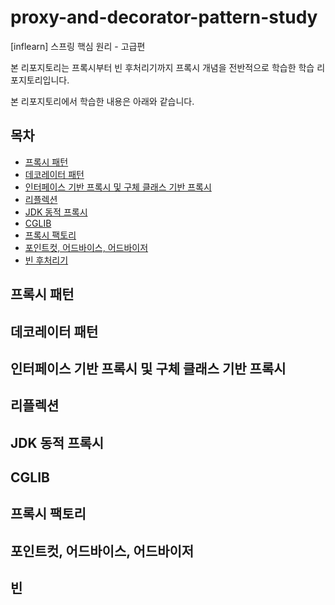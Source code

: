 # proxy-and-decorator-pattern-study
[inflearn] 스프링 핵심 원리 - 고급편

본 리포지토리는 프록시부터 빈 후처리기까지 프록시 개념을 전반적으로 학습한 학습 리포지토리입니다.

본 리포지토리에서 학습한 내용은 아래와 같습니다.

## 목차
- [프록시 패턴](##-프록시-패턴)
- [데코레이터 패턴](##-데코레이터-패턴)
- [인터페이스 기반 프록시 및 구체 클래스 기반 프록시](##-인터페이스-기반-프록시-및-구체-클래스-기반-프록시)
- [리플렉션](##-리플렉션)
- [JDK 동적 프록시](##-JDK-동적-프록시)
- [CGLIB](##-CGLIB)
- [프록시 팩토리](##-프록시-팩토리)
- [포인트컷, 어드바이스, 어드바이저](##-포인트컷,-어드바이스,-어드바이저)
- [빈 후처리기](##-빈-후처리기)

## 프록시 패턴

## 데코레이터 패턴

## 인터페이스 기반 프록시 및 구체 클래스 기반 프록시

## 리플렉션

## JDK 동적 프록시

## CGLIB

## 프록시 팩토리

## 포인트컷, 어드바이스, 어드바이저

## 빈 
